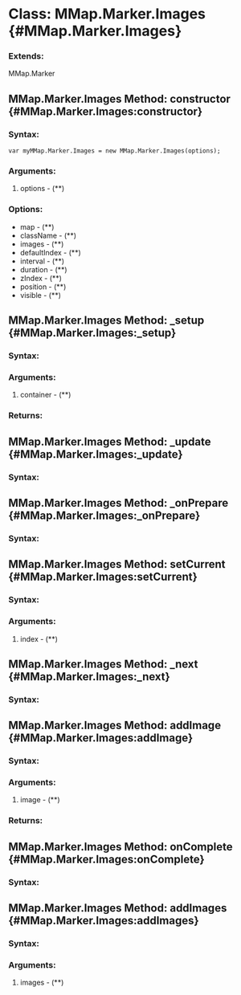 Class: MMap.Marker.Images {#MMap.Marker.Images}
=========================================================



### Extends:

MMap.Marker




MMap.Marker.Images Method: constructor {#MMap.Marker.Images:constructor}
-----------------------------------------------------------------------------------


### Syntax:

	var myMMap.Marker.Images = new MMap.Marker.Images(options);

### Arguments:

1. options - (**)

### Options:

* map - (**)
* className - (**)
* images - (**)
* defaultIndex - (**)
* interval - (**)
* duration - (**)
* zIndex - (**)
* position - (**)
* visible - (**)


MMap.Marker.Images Method: _setup {#MMap.Marker.Images:_setup}
-------------------------------------------------------------------------


### Syntax:



### Arguments:

1. container - (**)

### Returns:





MMap.Marker.Images Method: _update {#MMap.Marker.Images:_update}
---------------------------------------------------------------------------


### Syntax:




MMap.Marker.Images Method: _onPrepare {#MMap.Marker.Images:_onPrepare}
---------------------------------------------------------------------------------


### Syntax:




MMap.Marker.Images Method: setCurrent {#MMap.Marker.Images:setCurrent}
---------------------------------------------------------------------------------


### Syntax:



### Arguments:

1. index - (**)


MMap.Marker.Images Method: _next {#MMap.Marker.Images:_next}
-----------------------------------------------------------------------


### Syntax:




MMap.Marker.Images Method: addImage {#MMap.Marker.Images:addImage}
-----------------------------------------------------------------------------


### Syntax:



### Arguments:

1. image - (**)

### Returns:





MMap.Marker.Images Method: onComplete {#MMap.Marker.Images:onComplete}
---------------------------------------------------------------------------------


### Syntax:




MMap.Marker.Images Method: addImages {#MMap.Marker.Images:addImages}
-------------------------------------------------------------------------------


### Syntax:



### Arguments:

1. images - (**)

